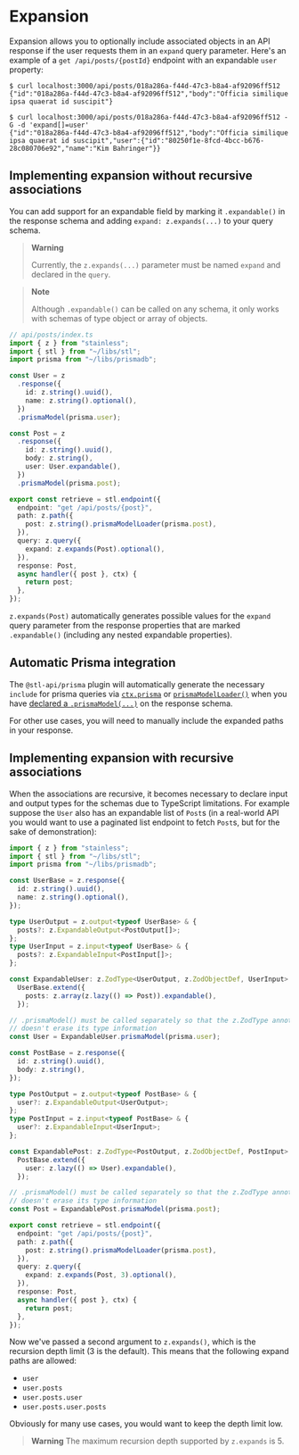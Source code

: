 # Expansion

Expansion allows you to optionally include associated objects in an API response if the
user requests them in an `expand` query parameter. Here's an example of a
`get /api/posts/{postId}` endpoint with an expandable `user` property:

```
$ curl localhost:3000/api/posts/018a286a-f44d-47c3-b8a4-af92096ff512
{"id":"018a286a-f44d-47c3-b8a4-af92096ff512","body":"Officia similique ipsa quaerat id suscipit"}

$ curl localhost:3000/api/posts/018a286a-f44d-47c3-b8a4-af92096ff512 -G -d 'expand[]=user'
{"id":"018a286a-f44d-47c3-b8a4-af92096ff512","body":"Officia similique ipsa quaerat id suscipit","user":{"id":"80250f1e-8fcd-4bcc-b676-28c080706e92","name":"Kim Bahringer"}}
```

## Implementing expansion without recursive associations

You can add support for an expandable field by marking it
`.expandable()` in the response schema and adding
`expand: z.expands(...)` to your query schema.

> **Warning**
>
> Currently, the `z.expands(...)` parameter must be named
> `expand` and declared in the `query`.

> **Note**
>
> Although `.expandable()` can be called on any schema, it only works
> with schemas of type object or array of objects.

```ts
// api/posts/index.ts
import { z } from "stainless";
import { stl } from "~/libs/stl";
import prisma from "~/libs/prismadb";

const User = z
  .response({
    id: z.string().uuid(),
    name: z.string().optional(),
  })
  .prismaModel(prisma.user);

const Post = z
  .response({
    id: z.string().uuid(),
    body: z.string(),
    user: User.expandable(),
  })
  .prismaModel(prisma.post);

export const retrieve = stl.endpoint({
  endpoint: "get /api/posts/{post}",
  path: z.path({
    post: z.string().prismaModelLoader(prisma.post),
  }),
  query: z.query({
    expand: z.expands(Post).optional(),
  }),
  response: Post,
  async handler({ post }, ctx) {
    return post;
  },
});
```

`z.expands(Post)` automatically generates possible values
for the `expand` query parameter from the response properties
that are marked `.expandable()` (including any nested expandable
properties).

## Automatic Prisma integration

The `@stl-api/prisma` plugin will automatically generate the necessary
`include` for prisma queries via [`ctx.prisma`](/packages/prisma/README.md#perform-crud-operations-on-response-prismamodel) or [`prismaModelLoader()`](/packages/prisma/README.md#use-prismamodelloader-on-a-parameter) when
you have [declared a `.prismaModel(...)`](/packages/prisma/README.md#declare-prismamodel-on-a-response-type) on the response schema.

For other use cases, you will need to manually include the expanded paths in
your response.

## Implementing expansion with recursive associations

When the associations are recursive, it becomes necessary to declare
input and output types for the schemas due to TypeScript limitations.
For example suppose the `User` also has an expandable list of `Post`s
(in a real-world API you would want to use a paginated list endpoint
to fetch `Post`s, but for the sake of demonstration):

```ts
import { z } from "stainless";
import { stl } from "~/libs/stl";
import prisma from "~/libs/prismadb";

const UserBase = z.response({
  id: z.string().uuid(),
  name: z.string().optional(),
});

type UserOutput = z.output<typeof UserBase> & {
  posts?: z.ExpandableOutput<PostOutput[]>;
};
type UserInput = z.input<typeof UserBase> & {
  posts?: z.ExpandableInput<PostInput[]>;
};

const ExpandableUser: z.ZodType<UserOutput, z.ZodObjectDef, UserInput> =
  UserBase.extend({
    posts: z.array(z.lazy(() => Post)).expandable(),
  });

// .prismaModel() must be called separately so that the z.ZodType annotation
// doesn't erase its type information
const User = ExpandableUser.prismaModel(prisma.user);

const PostBase = z.response({
  id: z.string().uuid(),
  body: z.string(),
});

type PostOutput = z.output<typeof PostBase> & {
  user?: z.ExpandableOutput<UserOutput>;
};
type PostInput = z.input<typeof PostBase> & {
  user?: z.ExpandableInput<UserInput>;
};

const ExpandablePost: z.ZodType<PostOutput, z.ZodObjectDef, PostInput> =
  PostBase.extend({
    user: z.lazy(() => User).expandable(),
  });

// .prismaModel() must be called separately so that the z.ZodType annotation
// doesn't erase its type information
const Post = ExpandablePost.prismaModel(prisma.post);

export const retrieve = stl.endpoint({
  endpoint: "get /api/posts/{post}",
  path: z.path({
    post: z.string().prismaModelLoader(prisma.post),
  }),
  query: z.query({
    expand: z.expands(Post, 3).optional(),
  }),
  response: Post,
  async handler({ post }, ctx) {
    return post;
  },
});
```

Now we've passed a second argument to `z.expands()`, which is the recursion depth limit (3 is the default).
This means that the following expand paths are allowed:

- `user`
- `user.posts`
- `user.posts.user`
- `user.posts.user.posts`

Obviously for many use cases, you would want to keep the depth limit low.

> **Warning**
> The maximum recursion depth supported by `z.expands` is 5.
